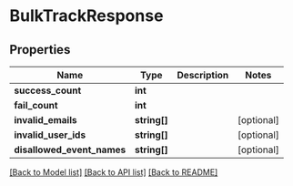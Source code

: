 # BulkTrackResponse

## Properties
Name | Type | Description | Notes
------------ | ------------- | ------------- | -------------
**success_count** | **int** |  | 
**fail_count** | **int** |  | 
**invalid_emails** | **string[]** |  | [optional] 
**invalid_user_ids** | **string[]** |  | [optional] 
**disallowed_event_names** | **string[]** |  | [optional] 

[[Back to Model list]](../../README.md#documentation-for-models) [[Back to API list]](../../README.md#documentation-for-api-endpoints) [[Back to README]](../../README.md)

